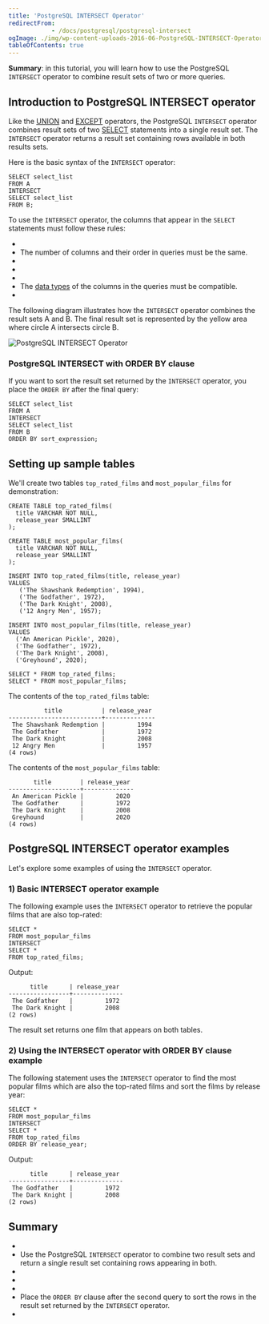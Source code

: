 ```yaml
---
title: 'PostgreSQL INTERSECT Operator'
redirectFrom: 
            - /docs/postgresql/postgresql-intersect
ogImage: ./img/wp-content-uploads-2016-06-PostgreSQL-INTERSECT-Operator-300x206.png
tableOfContents: true
---
```



**Summary**: in this tutorial, you will learn how to use the PostgreSQL `INTERSECT` operator to combine result sets of two or more queries.





## Introduction to PostgreSQL INTERSECT operator





Like the [UNION](/docs/postgresql/postgresql-union/) and [EXCEPT](https://www.postgresqltutorial.com/postgresql-tutorial/postgresql-except/) operators, the PostgreSQL `INTERSECT` operator combines result sets of two [SELECT](https://www.postgresqltutorial.com/postgresql-tutorial/postgresql-except) statements into a single result set. The `INTERSECT` operator returns a result set containing rows available in both results sets.





Here is the basic syntax of the `INTERSECT` operator:





```
SELECT select_list
FROM A
INTERSECT
SELECT select_list
FROM B;
```





To use the `INTERSECT` operator, the columns that appear in the `SELECT` statements must follow these rules:





- 
- The number of columns and their order in queries must be the same.
- 
-
- 
- The [data types](/docs/postgresql/postgresql-data-types) of the columns in the queries must be compatible.
- 





The following diagram illustrates how the `INTERSECT` operator combines the result sets A and B. The final result set is represented by the yellow area where circle A intersects circle B.





![PostgreSQL INTERSECT Operator](./img/wp-content-uploads-2016-06-PostgreSQL-INTERSECT-Operator-300x206.png)





### PostgreSQL INTERSECT with ORDER BY clause





If you want to sort the result set returned by the `INTERSECT` operator, you place the `ORDER BY` after the final query:





```
SELECT select_list
FROM A
INTERSECT
SELECT select_list
FROM B
ORDER BY sort_expression;
```





## Setting up sample tables





We'll create two tables `top_rated_films` and `most_popular_films` for demonstration:





```
CREATE TABLE top_rated_films(
  title VARCHAR NOT NULL,
  release_year SMALLINT
);

CREATE TABLE most_popular_films(
  title VARCHAR NOT NULL,
  release_year SMALLINT
);

INSERT INTO top_rated_films(title, release_year)
VALUES
   ('The Shawshank Redemption', 1994),
   ('The Godfather', 1972),
   ('The Dark Knight', 2008),
   ('12 Angry Men', 1957);

INSERT INTO most_popular_films(title, release_year)
VALUES
  ('An American Pickle', 2020),
  ('The Godfather', 1972),
  ('The Dark Knight', 2008),
  ('Greyhound', 2020);

SELECT * FROM top_rated_films;
SELECT * FROM most_popular_films;
```





The contents of the `top_rated_films` table:





```
          title           | release_year
--------------------------+--------------
 The Shawshank Redemption |         1994
 The Godfather            |         1972
 The Dark Knight          |         2008
 12 Angry Men             |         1957
(4 rows)
```





The contents of the `most_popular_films` table:





```
       title        | release_year
--------------------+--------------
 An American Pickle |         2020
 The Godfather      |         1972
 The Dark Knight    |         2008
 Greyhound          |         2020
(4 rows)
```





## PostgreSQL INTERSECT operator examples





Let's explore some examples of using the `INTERSECT` operator.





### 1) Basic INTERSECT operator example





The following example uses the `INTERSECT` operator to retrieve the popular films that are also top-rated:





```
SELECT *
FROM most_popular_films
INTERSECT
SELECT *
FROM top_rated_films;
```





Output:





```
      title      | release_year
-----------------+--------------
 The Godfather   |         1972
 The Dark Knight |         2008
(2 rows)
```





The result set returns one film that appears on both tables.





### 2) Using the INTERSECT operator with ORDER BY clause example





The following statement uses the `INTERSECT` operator to find the most popular films which are also the top-rated films and sort the films by release year:





```
SELECT *
FROM most_popular_films
INTERSECT
SELECT *
FROM top_rated_films
ORDER BY release_year;
```





Output:





```
      title      | release_year
-----------------+--------------
 The Godfather   |         1972
 The Dark Knight |         2008
(2 rows)
```





## Summary





- 
- Use the PostgreSQL `INTERSECT` operator to combine two result sets and return a single result set containing rows appearing in both.
- 
-
- 
- Place the `ORDER BY` clause after the second query to sort the rows in the result set returned by the `INTERSECT` operator.
- 


